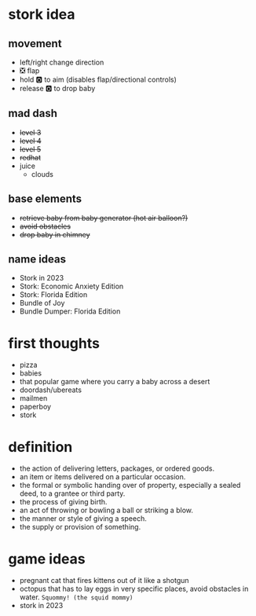 # stork idea

## movement
* left/right change direction
* ❎ flap
* hold 🅾️ to aim (disables flap/directional controls)
* release 🅾️ to drop baby

## mad dash
* ~~level 3~~
* ~~level 4~~
* ~~level 5~~
* ~~redhat~~
* juice
    * clouds

## base elements
* ~~retrieve baby from baby generator (hot air balloon?)~~
* ~~avoid obstacles~~
* ~~drop baby in chimney~~

## name ideas
* Stork in 2023
* Stork: Economic Anxiety Edition
* Stork: Florida Edition
* Bundle of Joy
* Bundle Dumper: Florida Edition

# first thoughts
* pizza
* babies
* that popular game where you carry a baby across a desert
* doordash/ubereats
* mailmen
* paperboy
* stork

# definition
* the action of delivering letters, packages, or ordered goods.
* an item or items delivered on a particular occasion.
* the formal or symbolic handing over of property, especially a sealed deed, to a grantee or third party.
* the process of giving birth.
* an act of throwing or bowling a ball or striking a blow.
* the manner or style of giving a speech.
* the supply or provision of something.

# game ideas
* pregnant cat that fires kittens out of it like a shotgun
* octopus that has to lay eggs in very specific places, avoid obstacles in water. `Squommy! (the squid mommy)`
* stork in 2023
